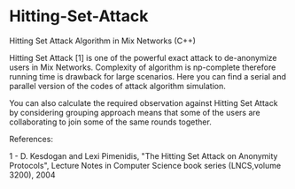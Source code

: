 # Hitting-Set-Attack
Hitting Set Attack Algorithm in Mix Networks (C++)


Hitting Set Attack [1] is one of the powerful exact attack to de-anonymize users in Mix Networks.
Complexity of algorithm is np-complete therefore running time is drawback for large scenarios.
Here you can find a serial and parallel version of the codes of attack algorithm simulation.

You can also calculate the required observation against Hitting Set Attack by considering grouping approach means that some of the users are collaborating to join some of the same rounds together. 

References:

1 - D. Kesdogan and Lexi Pimenidis, "The Hitting Set Attack on Anonymity Protocols", Lecture Notes in Computer Science book series (LNCS,volume 3200), 2004
